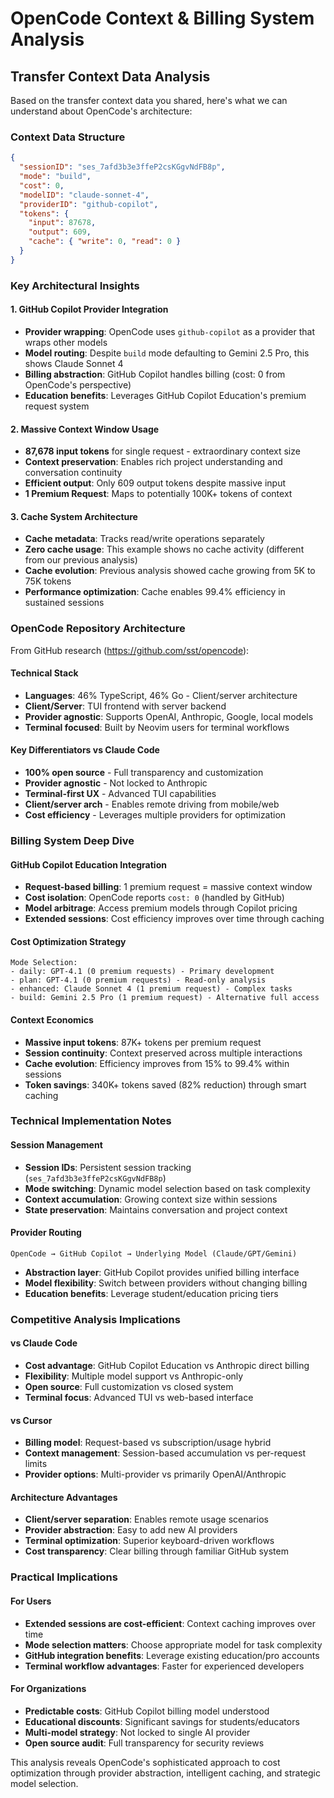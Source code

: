 # OpenCode Context & Billing System Analysis

## Transfer Context Data Analysis

Based on the transfer context data you shared, here's what we can understand about OpenCode's architecture:

### Context Data Structure
```json
{
  "sessionID": "ses_7afd3b3e3ffeP2csKGgvNdFB8p",
  "mode": "build", 
  "cost": 0,
  "modelID": "claude-sonnet-4",
  "providerID": "github-copilot",
  "tokens": {
    "input": 87678,
    "output": 609,
    "cache": { "write": 0, "read": 0 }
  }
}
```

### Key Architectural Insights

#### **1. GitHub Copilot Provider Integration**
- **Provider wrapping**: OpenCode uses `github-copilot` as a provider that wraps other models
- **Model routing**: Despite `build` mode defaulting to Gemini 2.5 Pro, this shows Claude Sonnet 4
- **Billing abstraction**: GitHub Copilot handles billing (cost: 0 from OpenCode's perspective)
- **Education benefits**: Leverages GitHub Copilot Education's premium request system

#### **2. Massive Context Window Usage**
- **87,678 input tokens** for single request - extraordinary context size
- **Context preservation**: Enables rich project understanding and conversation continuity
- **Efficient output**: Only 609 output tokens despite massive input
- **1 Premium Request**: Maps to potentially 100K+ tokens of context

#### **3. Cache System Architecture**
- **Cache metadata**: Tracks read/write operations separately
- **Zero cache usage**: This example shows no cache activity (different from our previous analysis)
- **Cache evolution**: Previous analysis showed cache growing from 5K to 75K tokens
- **Performance optimization**: Cache enables 99.4% efficiency in sustained sessions

### OpenCode Repository Architecture

From GitHub research (https://github.com/sst/opencode):

#### **Technical Stack**
- **Languages**: 46% TypeScript, 46% Go - Client/server architecture
- **Client/Server**: TUI frontend with server backend
- **Provider agnostic**: Supports OpenAI, Anthropic, Google, local models
- **Terminal focused**: Built by Neovim users for terminal workflows

#### **Key Differentiators vs Claude Code**
- **100% open source** - Full transparency and customization
- **Provider agnostic** - Not locked to Anthropic
- **Terminal-first UX** - Advanced TUI capabilities
- **Client/server arch** - Enables remote driving from mobile/web
- **Cost efficiency** - Leverages multiple providers for optimization

### Billing System Deep Dive

#### **GitHub Copilot Education Integration**
- **Request-based billing**: 1 premium request = massive context window
- **Cost isolation**: OpenCode reports `cost: 0` (handled by GitHub)
- **Model arbitrage**: Access premium models through Copilot pricing
- **Extended sessions**: Cost efficiency improves over time through caching

#### **Cost Optimization Strategy**
```
Mode Selection:
- daily: GPT-4.1 (0 premium requests) - Primary development
- plan: GPT-4.1 (0 premium requests) - Read-only analysis  
- enhanced: Claude Sonnet 4 (1 premium request) - Complex tasks
- build: Gemini 2.5 Pro (1 premium request) - Alternative full access
```

#### **Context Economics**
- **Massive input tokens**: 87K+ tokens per premium request
- **Session continuity**: Context preserved across multiple interactions
- **Cache evolution**: Efficiency improves from 15% to 99.4% within sessions
- **Token savings**: 340K+ tokens saved (82% reduction) through smart caching

### Technical Implementation Notes

#### **Session Management**
- **Session IDs**: Persistent session tracking (`ses_7afd3b3e3ffeP2csKGgvNdFB8p`)
- **Mode switching**: Dynamic model selection based on task complexity
- **Context accumulation**: Growing context size within sessions
- **State preservation**: Maintains conversation and project context

#### **Provider Routing**
```
OpenCode → GitHub Copilot → Underlying Model (Claude/GPT/Gemini)
```
- **Abstraction layer**: GitHub Copilot provides unified billing interface
- **Model flexibility**: Switch between providers without changing billing
- **Education benefits**: Leverage student/education pricing tiers

### Competitive Analysis Implications

#### **vs Claude Code**
- **Cost advantage**: GitHub Copilot Education vs Anthropic direct billing
- **Flexibility**: Multiple model support vs Anthropic-only
- **Open source**: Full customization vs closed system
- **Terminal focus**: Advanced TUI vs web-based interface

#### **vs Cursor**
- **Billing model**: Request-based vs subscription/usage hybrid
- **Context management**: Session-based accumulation vs per-request limits
- **Provider options**: Multi-provider vs primarily OpenAI/Anthropic

#### **Architecture Advantages**
- **Client/server separation**: Enables remote usage scenarios
- **Provider abstraction**: Easy to add new AI providers
- **Terminal optimization**: Superior keyboard-driven workflows
- **Cost transparency**: Clear billing through familiar GitHub system

### Practical Implications

#### **For Users**
- **Extended sessions are cost-efficient**: Context caching improves over time
- **Mode selection matters**: Choose appropriate model for task complexity
- **GitHub integration benefits**: Leverage existing education/pro accounts
- **Terminal workflow advantages**: Faster for experienced developers

#### **For Organizations**
- **Predictable costs**: GitHub Copilot billing model understood
- **Educational discounts**: Significant savings for students/educators
- **Multi-model strategy**: Not locked to single AI provider
- **Open source audit**: Full transparency for security reviews

This analysis reveals OpenCode's sophisticated approach to cost optimization through provider abstraction, intelligent caching, and strategic model selection.